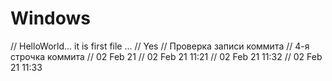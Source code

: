 # Windows
// HelloWorld... it is first file ...
// Yes
// Проверка записи коммита
// 4-я строчка коммита
// 02 Feb 21
// 02 Feb 21 11:21
// 02 Feb 21 11:32
// 02 Feb 21 11:33


